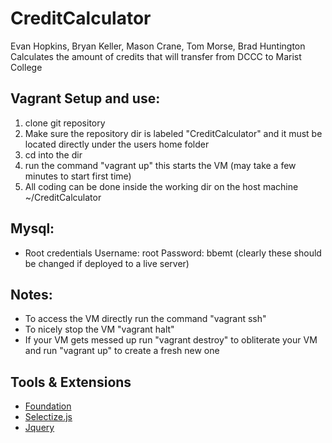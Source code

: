 # CreditCalculator
Evan Hopkins, Bryan Keller, Mason Crane, Tom Morse, Brad Huntington
Calculates the amount of credits that will transfer from DCCC to Marist College

## Vagrant Setup and use:

1. clone git repository
2. Make sure the repository dir is labeled "CreditCalculator" and it must be
   located directly under the users home folder
3. cd into the dir
4. run the command "vagrant up" this starts the VM (may take a few minutes to
   start first time)
5. All coding can be done inside the working dir on the host machine
   ~/CreditCalculator

## Mysql:
 - Root credentials
    Username: root
    Password: bbemt (clearly these should be changed if deployed to a live server)

## Notes:
 - To access the VM directly run the command "vagrant ssh"
 - To nicely stop the VM "vagrant halt"
 - If your VM gets messed up run "vagrant destroy" to obliterate your VM and run
   "vagrant up" to create a fresh new one

## Tools & Extensions
 - [Foundation](http://foundation.zurb.com/)
 - [Selectize.js](https://brianreavis.github.io/selectize.js/)
 - [Jquery](https://code.jquery.com/)
